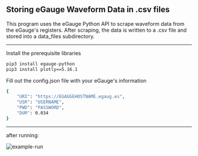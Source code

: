 ## Storing eGauge Waveform Data in .csv files ##

This program uses the eGauge Python API to scrape waveform data from the eGauge's registers. After scraping, the data is written to a .csv file and stored into a data_files subdirectory.

---

Install the prerequisite libraries

```bash
pip3 install egauge-python
pip3 install plotly==5.16.1
```

Fill out the config.json file with your eGauge's information
```bash
{
	"URI": "https://EGAUGEHOSTNAME.egaug.es",
	"USR": "USERNAME",
	"PWD": "PASSWORD",
	"DUR": 0.034
}
```

---

after running:

![example-run](https://user-images.githubusercontent.com/41768574/262707019-12da8c70-0749-4ad3-ae2d-5f32b3334068.png)